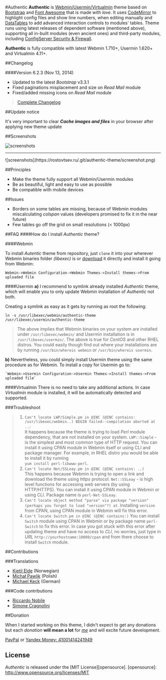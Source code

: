 #Authentic
**Authentic** is [Webmin/](https://github.com/webmin/webmin)[Usermin/](https://github.com/webmin/usermin)[Virtualmin](https://www.virtualmin.com/) theme based on [Bootstrap](https://github.com/twbs/bootstrap) and [Font Awesome](https://github.com/FortAwesome/Font-Awesome) that is made with _love_. It uses [CodeMirror](http://codemirror.net/) to highlight config files and show line numbers, when editing manually and [DataTables](http://www.datatables.net/) to add advanced interaction controls to modules' tables. Theme runs using latest releases of dependent software (mentioned above), supporting all in-built modules (even ancient ones) and third-party modules, including [ConfigServer Security & Firewall](http://configserver.com/cp/csf.html).

**Authentic** is fully compatible with latest Webmin 1.710+, Usermin 1.620+ and Virtualmin 4.11+.

##Changelog

####Version 6.2.3 (Nov 13, 2014)
* Updated to the latest _Bootstrap_ v3.3.1
* Fixed paginations misplacement and size on _Read Mail_ module
* Fixed/added missing icons on _Read Mail_ module

>[Complete Changelog](https://github.com/qooob/authentic-theme/blob/master/CHANGELOG.md)

##Update notice

It's very important to clear ___Cache images and files___ in your browser after applying new theme update

##Screenshots

![screenshots](https://rostovtsev.ru/.git/authentic-theme/screenshot_function_update.png)
<hr>
![screenshots](https://rostovtsev.ru/.git/authentic-theme/screenshot.png)

##Principles
* Make the theme fully support all Webmin/Usermin modules
* Be as beautiful, light and easy to use as possible
* Be compatible with mobile devices

##Issues
* Borders on some tables are missing, because of Webmin modules miscalculating _colspan_ values (developers promised to fix it in the near future)
* Few tables go off the grid on small resolutions (< 1000px)

##FAQ
####How do I install _Authentic_ theme?

####Webmin

  To install _Autentic_ theme from repository, just `clone` it into your wherever Webmin binaries folder _(libexec)_ is or [download](https://rostovtsev.ru/.git/authentic-theme/authentic-theme-latest.wbt.gz) it directly and install it going from Webmin:

  `Webmin->Webmin Configuration->Webmin Themes->Install themes->From uploaded file`

####Usermin
  **a)** I recommend to symlink already installed _Authentic_ theme, which will enable you to only update Webmin installation of _Authentic_ not both.

  Creating a symlink as easy as it gets by running as root the following:

  `ln -s /usr/libexec/webmin/authentic-theme /usr/libexec/usermin/authentic-theme`

> The above implies that Webmin binaries on your system are installed under `/usr/libexec/webmin/` and Usermin installation is in `/usr/libexec/usermin/`. The above is true for _CentOS_ and other RHEL distros. You could easily though find out where your installations are by running `/usr/bin/whereis webmin` or `/usr/bin/whereis usermin`.

  **b)** Nevertheless, you could simply install Usermin theme using the same procedure as for Webmin. To install a copy for Usermin go to:

    `Webmin->Usermin Configuration->Usermin Themes->Install themes->From uploaded file`

####Virtualmin
There is no need to take any additional actions. In case _Virtualmin_ module is installed, it will be automatically detected and supported.

###Troubleshoot
> 1. `Can't locate LWP/Simple.pm in @INC (@INC contains: /usr/libexec/webmin..) BEGIN failed--compilation aborted at ..`: <br>
It happens because the theme is trying to load _Perl_ module dependency, that are not installed on your system. `LWP::Simple` - is the simplest and most common type of HTTP request. You can install it using CPAN module in Webmin itself or using CLI and package manager. For example, in RHEL distro you would be able to install it by running<br> `yum install perl-libwww-perl`.
> 2. `Can't locate Net/SSLeay.pm in @INC (@INC contains: ..)`<br>
This happens because Webmin is trying to open a link and download the theme using _https_ protocol. `Net::SSLeay` - is high level functions for accessing web servers (by using HTTP/HTTPS). You can install it using CPAN module in Webmin or using CLI. Package name is `perl-Net-SSLeay`.
> 3. `Can't locate object method "parse" via package "version" (perhaps you forgot to load "version"?) at`. Installing `version` from CPAN, using CPAN module in Webmin will fix this error.
> 4. `Can't locate Switch.pm in @INC (@INC contains:)` You can install `Switch` module using CPAN in Webmin or by package name `perl-Switch` to fix this error. In case you got stuck with this error after updating theme and have no access to _CLI_, no worries, just type in _URL_ `http://yourhostname:10000/cpan` and from there choose to install `Switch` module.

##Contributions

###Translations
* [Kjetil Elde](https://github.com/w00p) (Norwegian)
* [Michał Pawlik](https://github.com/majk-p) (Polish)
* [Michael Keck](https://github.com/mkkeck) (German)

###Code contributions
* [Riccardo Nobile](mailto:riccardo.nobile@winfuture.it)
* [Simone Cragnolini](mailto:simone.cragnolini@winfuture.it)


##Donation

When I started working on this theme, I didn't expect to get any donations but each _donation_ **will mean a lot** for _[me](https://rostovtsev.ru)_ and will excite future development.

<a href="https://www.paypal.com/cgi-bin/webscr?cmd=_donations&business=programming%40rostovtsev%2eru&lc=RU&currency_code=USD&bn=PP%2dDonationsBF%3abtn_donateCC_LG%2egif%3aNonHostedGuest">PayPal</a> or <a href="https://money.yandex.ru" alt="41001414241949">Yandex Money: 41001414241949</a>


## License

_Authentic_ is released under the [MIT License][opensource].
[opensource]: http://www.opensource.org/licenses/MIT
